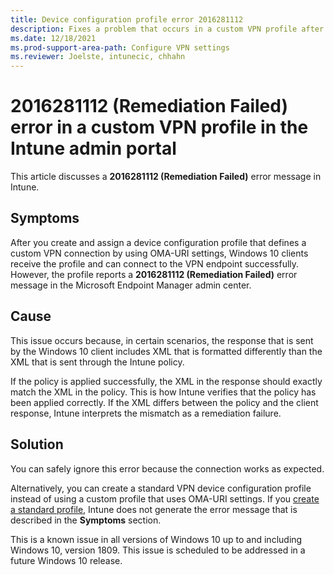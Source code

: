 ```yaml
---
title: Device configuration profile error 2016281112 
description: Fixes a problem that occurs in a custom VPN profile after you create and assign a device configuration profile in the Microsoft Intune portal.
ms.date: 12/18/2021
ms.prod-support-area-path: Configure VPN settings
ms.reviewer: Joelste, intunecic, chhahn
---
```

# 2016281112 (Remediation Failed) error in a custom VPN profile in the Intune admin portal

This article discusses a **2016281112 (Remediation Failed)** error message in Intune.

## Symptoms

After you create and assign a device configuration profile that defines a custom VPN connection by using OMA-URI settings, Windows 10 clients receive the profile and can connect to the VPN endpoint successfully. However, the profile reports a **2016281112 (Remediation Failed)** error message in the Microsoft Endpoint Manager admin center.

## Cause

This issue occurs because, in certain scenarios, the response that is sent by the Windows 10 client includes XML that is formatted differently than the XML that is sent through the Intune policy.

If the policy is applied successfully, the XML in the response should exactly match the XML in the policy. This is how Intune verifies that the policy has been applied correctly. If the XML differs between the policy and the client response, Intune interprets the mismatch as a remediation failure.

## Solution

You can safely ignore this error because the connection works as expected.

Alternatively, you can create a standard VPN device configuration profile instead of using a custom profile that uses OMA-URI settings. If you [create a standard profile](/mem/intune/configuration/vpn-settings-configure#create-the-profile), Intune does not generate the error message that is described in the **Symptoms** section.

This is a known issue in all versions of Windows 10 up to and including Windows 10, version 1809. This issue is scheduled to be addressed in a future Windows 10 release.
